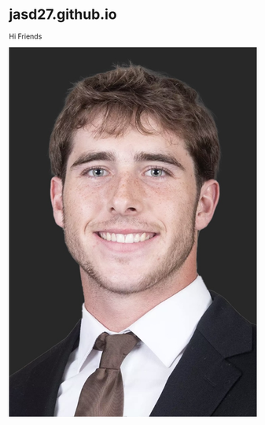 # jasd27.github.io

Hi Friends

![[house.jpeg](https://github.com/jasd27/jasd27.github.io/blob/main/house.jpeg)](https://github.com/jasd27/jasd27.github.io/blob/main/Headshot.jpg)

